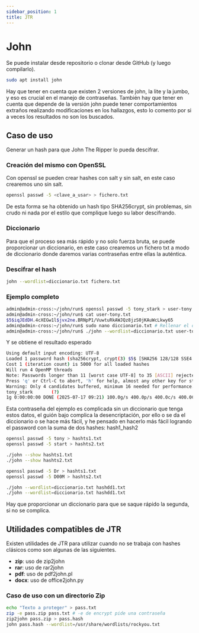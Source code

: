 ```yaml
---
sidebar_position: 1
title: JTR
---
```


# John
Se puede instalar desde repositorio o clonar desde GitHub (y luego compilarlo).
```bash
sudo apt install john
```
Hay que tener en cuenta que existen 2 versiones de john, la lite y la jumbo, y eso es crucial en el manejo de contraseñas. También hay que tener en cuenta que depende de la versión john puede tener comportamientos extraños realizando modificaciones en los hallazgos, esto lo comento por si a veces los resultados no son los buscados.

## Caso de uso
Generar un hash para que John The Ripper lo pueda descifrar.
### Creación del mismo con OpenSSL
Con openssl se pueden crear hashes con salt y sin salt, en este caso crearemos uno sin salt.
```bash
openssl passwd -5 <clave_a_usar> > fichero.txt
```
De esta forma se ha obtenido un hash tipo SHA256crypt, sin problemas, sin crudo ni nada por el estilo que complique luego su labor descifrando.

### Diccionario
Para que el proceso sea más rápido y no solo fuerza bruta, se puede proporcionar un diccionario, en este caso crearemos un fichero txt a modo de diccionario donde daremos varias contraseñas entre ellas la auténtica.

### Descifrar el hash
```bash
john --wordlist=diccionario.txt fichero.txt
```
### Ejemplo completo
```bash
admin@admin-cross:~/john/run$ openssl passwd -5 tony_stark > user-tony.txt
admin@admin-cross:~/john/run$ cat user-tony.txt 
$5$iqJEdDH.4cXEGw1l$jvx2ne.BRNpP1/VuwtuRkAWJQz8jzS0jKAuWcLkwy65
admin@admin-cross:~/john/run$ sudo nano diccionario.txt # Rellenar el diccionario de claves
admin@admin-cross:~/john/run$ ./john --wordlist=diccionario.txt user-tony.txt 
```
Y se obtiene el resultado esperado
```bash
Using default input encoding: UTF-8
Loaded 1 password hash (sha256crypt, crypt(3) $5$ [SHA256 128/128 SSE4.1 4x])
Cost 1 (iteration count) is 5000 for all loaded hashes
Will run 4 OpenMP threads
Note: Passwords longer than 11 [worst case UTF-8] to 35 [ASCII] rejected
Press 'q' or Ctrl-C to abort, 'h' for help, almost any other key for status
Warning: Only 4 candidates buffered, minimum 16 needed for performance.
tony_stark       (?)     
1g 0:00:00:00 DONE (2025-07-17 09:21) 100.0g/s 400.0p/s 400.0c/s 400.0C/s tony_stark..casa
```
Esta contraseña del ejemplo es complicada sin un diccionario que tenga estos datos, el guión bajo complica la desencriptación, por ello o se da el diccionario o se hace más fácil, y he pensado en hacerlo más fácil logrando el password con la suma de dos hashes: hash1_hash2

```bash
openssl passwd -5 tony > hashts1.txt
openssl passwd -5 start > hashts2.txt

./john --show hashts1.txt
./john --show hashts2.txt

openssl passwd -5 Dr > hashts1.txt
openssl passwd -5 D00M > hashts2.txt

./john --wordlist=diccionario.txt hashdd1.txt
./john --wordlist=diccionario.txt hashdd1.txt
```
Hay que proporcionar un diccionario para que se saque rápido la segunda, si no se complica.


## Utilidades compatibles de JTR
Existen utilidades de JTR para utilizar cuando no se trabaja con hashes clásicos como son algunas de las siguientes.
- **zip**: uso de zip2john
- **rar**: uso de rar2john
- **pdf**: uso de pdf2john.pl
- **docx**: uso de office2john.py

### Caso de uso con un directorio Zip
```bash
echo "Texto a proteger" > pass.txt
zip -e pass.zip pass.txt # -e de encrypt pide una contraseña
zip2john pass.zip > pass.hash
john pass.hash --wordlist=/usr/share/wordlists/rockyou.txt
```